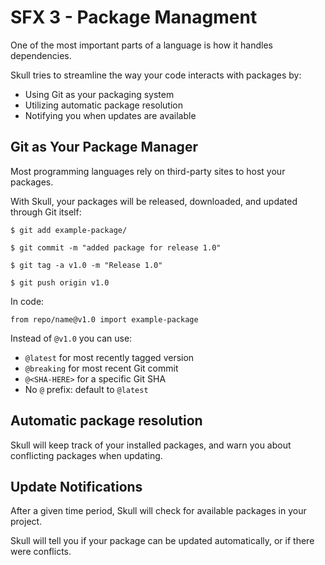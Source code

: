 # SFX 3 - Package Managment

One of the most important parts of a language is how it handles dependencies.

Skull tries to streamline the way your code interacts with packages by:
* Using Git as your packaging system
* Utilizing automatic package resolution
* Notifying you when updates are available

## Git as Your Package Manager

Most programming languages rely on third-party sites to host your packages.

With Skull, your packages will be released, downloaded, and updated through Git itself:

```
$ git add example-package/

$ git commit -m "added package for release 1.0"

$ git tag -a v1.0 -m "Release 1.0"

$ git push origin v1.0
```

In code:

```
from repo/name@v1.0 import example-package
```

Instead of `@v1.0` you can use:
* `@latest` for most recently tagged version
* `@breaking` for most recent Git commit
* `@<SHA-HERE>` for a specific Git SHA
* No `@` prefix: default to `@latest`

## Automatic package resolution

Skull will keep track of your installed packages, and warn you about conflicting packages when updating.

## Update Notifications

After a given time period, Skull will check for available packages in your project.

Skull will tell you if your package can be updated automatically, or if there were conflicts.